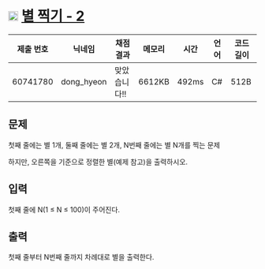 # <img width="20px"  src="https://d2gd6pc034wcta.cloudfront.net/tier/2.svg" class="solvedac-tier"> [별 찍기 - 2](https://www.acmicpc.net/problem/2439) 

| 제출 번호 | 닉네임 | 채점 결과 | 메모리 | 시간 | 언어 | 코드 길이 |
|---|---|---|---|---|---|---|
|60741780|dong_hyeon|맞았습니다!! |6612KB|492ms|C#|512B|

## 문제
<p>첫째 줄에는 별 1개, 둘째 줄에는 별 2개, N번째 줄에는 별 N개를 찍는 문제</p>

<p>하지만, 오른쪽을 기준으로 정렬한 별(예제 참고)을 출력하시오.</p>

## 입력
<p>첫째 줄에 N(1 ≤ N ≤ 100)이 주어진다.</p>

## 출력
<p>첫째 줄부터 N번째 줄까지 차례대로 별을 출력한다.</p>

